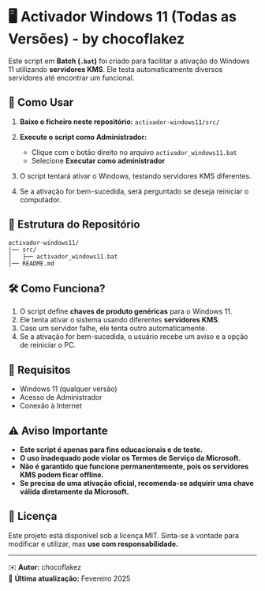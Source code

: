 # 🖥️ Activador Windows 11 (Todas as Versões) - by chocoflakez

Este script em **Batch (`.bat`)** foi criado para facilitar a ativação do Windows 11 utilizando **servidores KMS**. Ele testa automaticamente diversos servidores até encontrar um funcional.

## 🚀 Como Usar

1. **Baixe o ficheiro neste repositório:** `activador-windows11/src/`
2. **Execute o script como Administrador:**
   - Clique com o botão direito no arquivo `activador_windows11.bat`
   - Selecione **Executar como administrador**
   
3. O script tentará ativar o Windows, testando servidores KMS diferentes.

4. Se a ativação for bem-sucedida, será perguntado se deseja reiniciar o computador.

## 📁 Estrutura do Repositório

```
activador-windows11/
│── src/
│   ├── activador_windows11.bat
│── README.md
```

## 🛠️ Como Funciona?

1. O script define **chaves de produto genéricas** para o Windows 11.
2. Ele tenta ativar o sistema usando diferentes **servidores KMS**.
3. Caso um servidor falhe, ele tenta outro automaticamente.
4. Se a ativação for bem-sucedida, o usuário recebe um aviso e a opção de reiniciar o PC.

## 📌 Requisitos

- Windows 11 (qualquer versão)
- Acesso de Administrador
- Conexão à Internet

## ⚠️ Aviso Importante

- **Este script é apenas para fins educacionais e de teste.**
- **O uso inadequado pode violar os Termos de Serviço da Microsoft.**
- **Não é garantido que funcione permanentemente, pois os servidores KMS podem ficar offline.**
- **Se precisa de uma ativação oficial, recomenda-se adquirir uma chave válida diretamente da Microsoft.**

## 📜 Licença

Este projeto está disponível sob a licença MIT. Sinta-se à vontade para modificar e utilizar, mas **use com responsabilidade.**

---
✉️ **Autor:** chocoflakez  
📅 **Última atualização:** Fevereiro 2025

